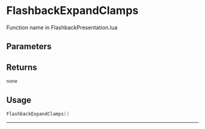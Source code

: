 # FlashbackExpandClamps
Function name in FlashbackPresentation.lua
## Parameters

## Returns
`none`
## Usage
```lua
FlashbackExpandClamps()
```
---
